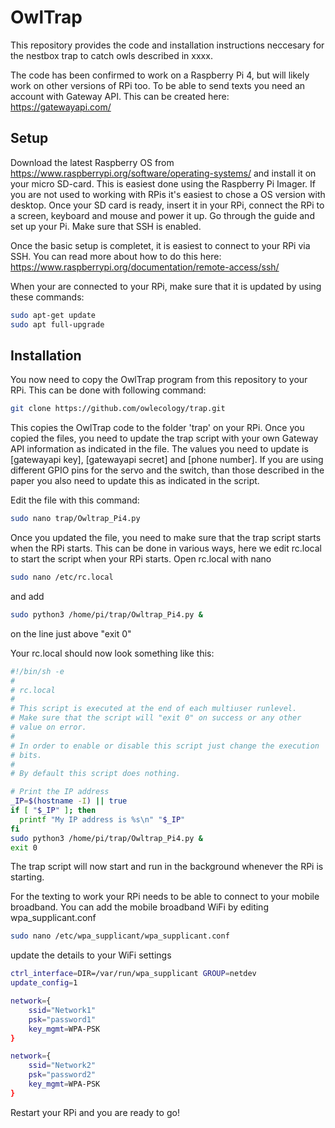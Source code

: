 # OwlTrap
This repository provides the code and installation instructions neccesary for the nestbox trap to catch owls described in xxxx.

The code has been confirmed to work on a Raspberry Pi 4, but will likely work on other versions of RPi too. To be able to send texts you need an account with Gateway API. This can be created here: https://gatewayapi.com/

## Setup

Download the latest Raspberry OS from https://www.raspberrypi.org/software/operating-systems/ and install it on your micro SD-card. This is easiest done using the Raspberry Pi Imager. If you are not used to working with RPis it's easiest to chose a OS version with desktop. Once your SD card is ready, insert it in your RPi, connect the RPi to a screen, keyboard and mouse and power it up. Go through the guide and set up your Pi. Make sure that SSH is enabled. 

Once the basic setup is completet, it is easiest to connect to your RPi via SSH. You can read more about how to do this here: https://www.raspberrypi.org/documentation/remote-access/ssh/


When your are connected to your RPi, make sure that it is updated by using these commands: 
```bash
sudo apt-get update
sudo apt full-upgrade
```

## Installation
You now need to copy the OwlTrap program from this repository to your RPi. This can be done with following command:

```bash
git clone https://github.com/owlecology/trap.git
```
This copies the OwlTrap code to the folder 'trap' on your RPi. Once you copied the files, you need to update the trap script with your own Gateway API information as indicated in the file. The values you need to update is [gatewayapi key], [gatewayapi secret] and [phone number]. If you are using different GPIO pins for the servo and the switch, than those described in the paper you also need to update this as indicated in the script.

Edit the file with this command:

```bash
sudo nano trap/Owltrap_Pi4.py
```

Once you updated the file, you need to make sure that the trap script starts when the RPi starts. This can be done in various ways, here we edit rc.local to start the script when your RPi starts. Open rc.local with nano 

```bash
sudo nano /etc/rc.local
```
and add

```bash
sudo python3 /home/pi/trap/Owltrap_Pi4.py & 
```
on the line just above "exit 0"



Your rc.local should now look something like this:

```bash
#!/bin/sh -e
#
# rc.local
#
# This script is executed at the end of each multiuser runlevel.
# Make sure that the script will "exit 0" on success or any other
# value on error.
#
# In order to enable or disable this script just change the execution
# bits.
#
# By default this script does nothing.

# Print the IP address
_IP=$(hostname -I) || true
if [ "$_IP" ]; then
  printf "My IP address is %s\n" "$_IP"
fi
sudo python3 /home/pi/trap/Owltrap_Pi4.py &
exit 0
```


The trap script will now start and run in the background whenever the RPi is starting. 

For the texting to work your RPi needs to be able to connect to your mobile broadband. You can add the mobile broadband WiFi by editing wpa_supplicant.conf

```bash
sudo nano /etc/wpa_supplicant/wpa_supplicant.conf
```

update the details to your WiFi settings

```bash
ctrl_interface=DIR=/var/run/wpa_supplicant GROUP=netdev
update_config=1

network={
    ssid="Network1"
    psk="password1"
    key_mgmt=WPA-PSK
}

network={
    ssid="Network2"
    psk="password2"
    key_mgmt=WPA-PSK
}
```
Restart your RPi and you are ready to go!

